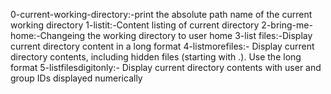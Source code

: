 0-current-working-directory:-print the absolute path name of the current working directory
1-listit:-Content listing of current directory
2-bring-me-home:-Changeing the working directory to user home 
3-list files:-Display current directory content in a long format 
4-listmorefiles:- Display current directory contents, including hidden files (starting with .). Use the long format
5-listfilesdigitonly:- Display current directory contents with user and group IDs displayed numerically
